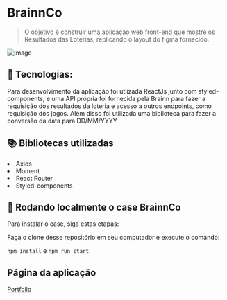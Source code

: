 # BrainnCo

> O objetivo é construir uma aplicação web front-end que mostre os Resultados das Loterias, replicando o layout do figma fornecido.

![image](https://user-images.githubusercontent.com/81276751/142435063-c2495709-fa3b-4ad1-9272-f55c047f0cc1.png)

## :robot: Tecnologias: 

Para desenvolvimento da aplicação foi utlizada ReactJs junto com styled-components, e uma API própria foi fornecida pela Brainn para fazer a requisição dos resultados da loteria e acesso a outros endpoints, como requisição dos jogos. Além disso foi utilizada uma biblioteca para fazer a conversão da data para DD/MM/YYYY

## :books: Bibliotecas utilizadas 
  <li>Axios</li>
  <li>Moment</li>
  <li>React Router</li>
  <li>Styled-components</li>

## 🚀 Rodando localmente o case BrainnCo

Para instalar o case, siga estas etapas:

Faça o clone desse repositório em seu computador e execute o comando:

`npm install` e `npm run start`.

## Página da aplicação
<a href="http://www.case-brainn..surge.sh">Portfolio</a> 

